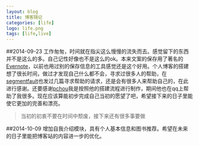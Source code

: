 ```yaml
---
layout: blog
title: 博客随记
categories: [life]
logo: life.png 
tags: [life,live]
---
```


##2014-09-23
工作匆匆，时间就在指尖这么慢慢的流失而去。感觉留下的东西并不是这么的多。自己记性好像也不是这么的ok。本来文案的保存用了著名的[Evernote](https://www.yinxiang.com/)，以前也用过别的保存信息的工具感觉还是这个好用。个人博客的搭建想了很长时间，做过才发现自己什么都不会，寻求过很多人的帮助，在[segmentfault](http://segmentfault.com/)也发过几篇寻求帮助的请求，还是会有很多人来帮助自己的，在此进行感谢。还要感谢[pchou](http://www.pchou.info/)我是按照他的搭建流程进行制作，期间他也在qq上帮助了我很多。现在应该算能初步完成自己当初的愿望了吧，希望接下来的日子里能使它更加的完善和漂亮。

> 当初的初衷不要在时间中颓废，接下来还有很多事要做

##2014-10-09
增加自我介绍模块，具有个人基本信息和图书推荐。希望在未来的日子里能把博客站的内容进一步的优化。